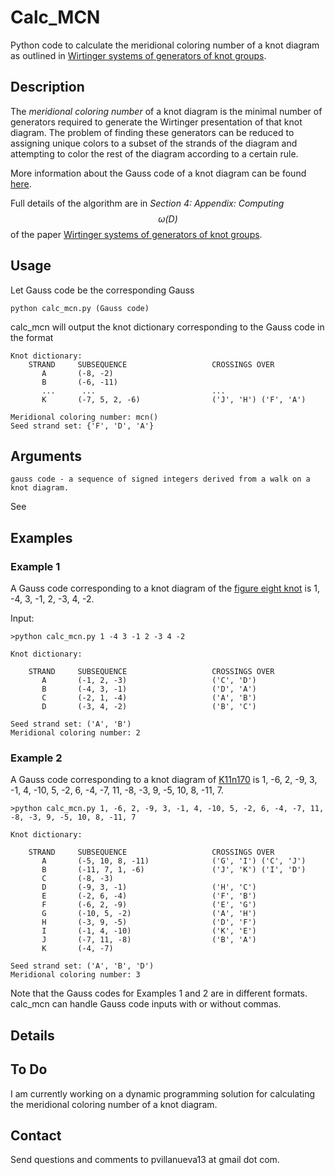 # Calc_MCN

Python code to calculate the meridional coloring number of a knot diagram as outlined in [Wirtinger systems of generators of knot groups][wirtpaper].

## Description

The *meridional coloring number* of a knot diagram is the minimal number of generators required to generate the Wirtinger presentation of that knot diagram.  The problem of finding these generators can be reduced to assigning unique colors to a subset of the strands of the diagram and attempting to color the rest of the diagram according to a certain rule.

More information about the Gauss code of a knot diagram can be found [here][gaussinfo].

Full details of the algorithm are in *Section 4: Appendix: Computing $$\omega(D)$$* of the paper [Wirtinger systems of generators of knot groups][wirtpaper].


## Usage

Let Gauss code be the corresponding Gauss

```
python calc_mcn.py (Gauss code)
```

calc_mcn will output the knot dictionary corresponding to the Gauss code in the format

```
Knot dictionary:
    STRAND     SUBSEQUENCE                   CROSSINGS OVER
       A       (-8, -2)
       B       (-6, -11)
       ...		...							 ...
       K       (-7, 5, 2, -6)                ('J', 'H') ('F', 'A')

Meridional coloring number: mcn()
Seed strand set: {'F', 'D', 'A'}	
```

## Arguments

```
gauss code - a sequence of signed integers derived from a walk on a knot diagram.
```

See 

## Examples

### Example 1

A Gauss code corresponding to a knot diagram of the [figure eight knot][fig8] is 1, -4, 3, -1, 2, -3, 4, -2. 

Input:
```
>python calc_mcn.py 1 -4 3 -1 2 -3 4 -2

Knot dictionary:

    STRAND     SUBSEQUENCE                   CROSSINGS OVER
       A       (-1, 2, -3)                   ('C', 'D')
       B       (-4, 3, -1)                   ('D', 'A')
       C       (-2, 1, -4)                   ('A', 'B')
       D       (-3, 4, -2)                   ('B', 'C')

Seed strand set: ('A', 'B')
Meridional coloring number: 2
```

### Example 2

A Gauss code corresponding to a knot diagram of [K11n170][sample_knot] is 1, -6, 2, -9, 3, -1, 4, -10, 5, -2, 6, -4, -7, 11, -8, -3, 9, -5, 10, 8, -11, 7.  

```
>python calc_mcn.py 1, -6, 2, -9, 3, -1, 4, -10, 5, -2, 6, -4, -7, 11, -8, -3, 9, -5, 10, 8, -11, 7

Knot dictionary:

    STRAND     SUBSEQUENCE                   CROSSINGS OVER
       A       (-5, 10, 8, -11)              ('G', 'I') ('C', 'J')
       B       (-11, 7, 1, -6)               ('J', 'K') ('I', 'D')
       C       (-8, -3)
       D       (-9, 3, -1)                   ('H', 'C')
       E       (-2, 6, -4)                   ('F', 'B')
       F       (-6, 2, -9)                   ('E', 'G')
       G       (-10, 5, -2)                  ('A', 'H')
       H       (-3, 9, -5)                   ('D', 'F')
       I       (-1, 4, -10)                  ('K', 'E')
       J       (-7, 11, -8)                  ('B', 'A')
       K       (-4, -7)

Seed strand set: ('A', 'B', 'D')
Meridional coloring number: 3
```

Note that the Gauss codes for Examples 1 and 2 are in different formats.  calc_mcn can handle Gauss code inputs with or without commas.



## Details



## To Do

I am currently working on a dynamic programming solution for calculating the meridional coloring number of a knot diagram.  

## Contact

Send questions and comments to pvillanueva13 at gmail dot com.

[wirtpaper]: https://arxiv.org/abs/1705.03108
[gaussinfo]: http://katlas.org/wiki/Gauss_Codes
[fig8]: http://katlas.org/wiki/4_1
[sample_knot]: http://katlas.org/wiki/K11n170

